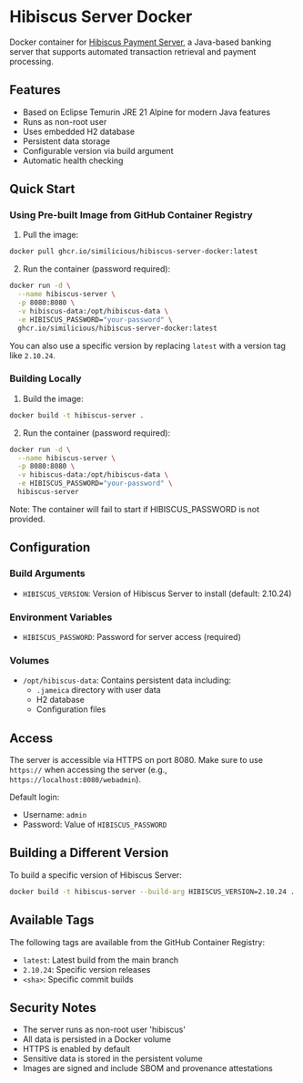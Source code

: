 # Hibiscus Server Docker

Docker container for [Hibiscus Payment Server](https://www.willuhn.de/products/hibiscus-server/), a Java-based banking server that supports automated transaction retrieval and payment processing.

## Features

- Based on Eclipse Temurin JRE 21 Alpine for modern Java features
- Runs as non-root user
- Uses embedded H2 database
- Persistent data storage
- Configurable version via build argument
- Automatic health checking

## Quick Start

### Using Pre-built Image from GitHub Container Registry

1. Pull the image:

```bash
docker pull ghcr.io/similicious/hibiscus-server-docker:latest
```

2. Run the container (password required):

```bash
docker run -d \
  --name hibiscus-server \
  -p 8080:8080 \
  -v hibiscus-data:/opt/hibiscus-data \
  -e HIBISCUS_PASSWORD="your-password" \
  ghcr.io/similicious/hibiscus-server-docker:latest
```

You can also use a specific version by replacing `latest` with a version tag like `2.10.24`.

### Building Locally

1. Build the image:

```bash
docker build -t hibiscus-server .
```

2. Run the container (password required):

```bash
docker run -d \
  --name hibiscus-server \
  -p 8080:8080 \
  -v hibiscus-data:/opt/hibiscus-data \
  -e HIBISCUS_PASSWORD="your-password" \
  hibiscus-server
```

Note: The container will fail to start if HIBISCUS_PASSWORD is not provided.

## Configuration

### Build Arguments

- `HIBISCUS_VERSION`: Version of Hibiscus Server to install (default: 2.10.24)

### Environment Variables

- `HIBISCUS_PASSWORD`: Password for server access (required)

### Volumes

- `/opt/hibiscus-data`: Contains persistent data including:
  - `.jameica` directory with user data
  - H2 database
  - Configuration files

## Access

The server is accessible via HTTPS on port 8080. Make sure to use `https://` when accessing the server (e.g., `https://localhost:8080/webadmin`).

Default login:

- Username: `admin`
- Password: Value of `HIBISCUS_PASSWORD`

## Building a Different Version

To build a specific version of Hibiscus Server:

```bash
docker build -t hibiscus-server --build-arg HIBISCUS_VERSION=2.10.24 .
```

## Available Tags

The following tags are available from the GitHub Container Registry:

- `latest`: Latest build from the main branch
- `2.10.24`: Specific version releases
- `<sha>`: Specific commit builds

## Security Notes

- The server runs as non-root user 'hibiscus'
- All data is persisted in a Docker volume
- HTTPS is enabled by default
- Sensitive data is stored in the persistent volume
- Images are signed and include SBOM and provenance attestations
